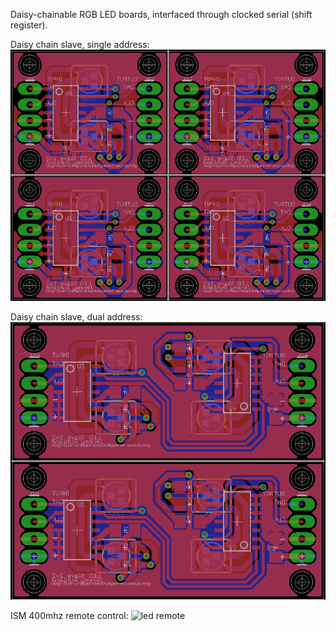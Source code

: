 Daisy-chainable RGB LED boards, interfaced through clocked serial (shift register).

Daisy chain slave, single address:
![led slave 1x2](https://github.com/JeremyRuhland/saphrix-suit-glow/raw/master/led_slave_1x2.png)

Daisy chain slave, dual address:
![led slave 2x2](https://github.com/JeremyRuhland/saphrix-suit-glow/raw/master/led_slave_2x2.png)

ISM 400mhz remote control:
![led remote](https://raw.github.com/JeremyRuhland/saphrix-suit-glow/master/led_remote.png)
